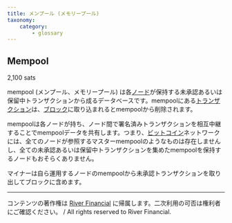 ```yaml
---
title: メンプール (メモリープール)
taxonomy:
    category:
        - glossary
---
```


## Mempool
2,100 sats

mempool (メンプール、メモリープール) は各[ノード](https://lostinbitcoin.sakuraweb.com/glossary/node/)が保持する未承認あるいは保留中トランザクションから成るデータベースです。mempoolにある[トランザクション](https://lostinbitcoin.sakuraweb.com/glossary/transaction/)は、[ブロック](https://lostinbitcoin.sakuraweb.com/glossary/block/)に取り込まれるとmempoolから削除されます。

mempoolは各ノードが持ち、ノード間で署名済みトランザクションを相互中継することでmempoolデータを共有します。つまり、[ビットコイン](https://lostinbitcoin.sakuraweb.com/glossary/bitcoin/)ネットワークには、全てのノードが参照するマスターmempoolのようなものは存在しませんし、全ての未承認あるいは保留中トランザクションを集めたmempoolを保持するノードもおそらくありません。

マイナーは自ら運用するノードのmempoolから未承認トランザクションを取り出してブロックに含めます。

---
コンテンツの著作権は [River Financial](https://river.com/) に帰属します。二次利用の可否は権利者にご確認ください。 / All rights reserved to River Financial.
